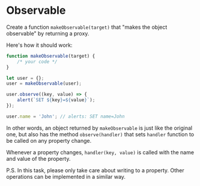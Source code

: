 # Observable

Create a function `makeObservable(target)` that "makes the object observable" by returning a proxy.

Here's how it should work:

```js run
function makeObservable(target) {
    /* your code */
}

let user = {};
user = makeObservable(user);

user.observe((key, value) => {
    alert(`SET ${key}=${value}`);
});

user.name = 'John'; // alerts: SET name=John
```

In other words, an object returned by `makeObservable` is just like the original one, but also has the method `observe(handler)` that sets `handler` function to be called on any property change.

Whenever a property changes, `handler(key, value)` is called with the name and value of the property.

P.S. In this task, please only take care about writing to a property. Other operations can be implemented in a similar way.
